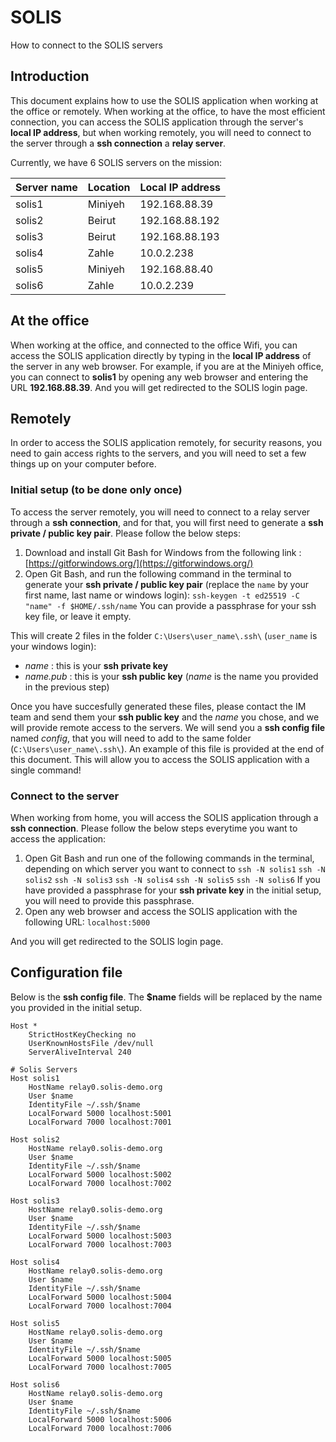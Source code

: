 # SOLIS

How to connect to the SOLIS servers

## Introduction

This document explains how to use the SOLIS application when working at the office or remotely.
When working at the office, to have the most efficient connection, you can access the SOLIS application through the server's **local IP address**, but when working remotely, you will need to connect to the server through a **ssh connection** a **relay server**.

Currently, we have 6 SOLIS servers on the mission:

| Server name | Location | Local IP address |
| ----------- | -------- | ---------------- |
| solis1      | Miniyeh  | 192.168.88.39    |
| solis2      | Beirut   | 192.168.88.192   |
| solis3      | Beirut   | 192.168.88.193   |
| solis4      | Zahle    | 10.0.2.238       |
| solis5      | Miniyeh  | 192.168.88.40    |
| solis6      | Zahle    | 10.0.2.239       |

## At the office

When working at the office, and connected to the office Wifi, you can access the SOLIS application directly by typing in the **local IP address** of the server in any web browser.
For example, if you are at the Miniyeh office, you can connect to **solis1** by opening any web browser and entering the URL **192.168.88.39**.
And you will get redirected to the SOLIS login page.

## Remotely

In order to access the SOLIS application remotely, for security reasons, you need to gain access rights to the servers, and you will need to set a few things up on your computer before.

### Initial setup (to be done only once)

To access the server remotely, you will need to connect to a relay server through a **ssh connection**, and for that, you will first need to generate a **ssh private / public key pair**.
Please follow the below steps:

1. Download and install Git Bash for Windows from the following link : [https://gitforwindows.org/](https://gitforwindows.org/)
2. Open Git Bash, and run the following command in the terminal to generate your **ssh private / public key pair** (replace the `name` by your first name, last name or windows login):
   `ssh-keygen -t ed25519 -C "name" -f $HOME/.ssh/name`
   You can provide a passphrase for your ssh key file, or leave it empty.

This will create 2 files in the folder `C:\Users\user_name\.ssh\` (`user_name` is your windows login):

- _name_ : this is your **ssh private key**
- _name.pub_ : this is your **ssh public key**
  (_name_ is the name you provided in the previous step)

Once you have succesfully generated these files, please contact the IM team and send them your **ssh public key** and the _name_ you chose, and we will provide remote access to the servers.
We will send you a **ssh config file** named _config_, that you will need to add to the same folder (`C:\Users\user_name\.ssh\`). An example of this file is provided at the end of this document.
This will allow you to access the SOLIS application with a single command!

### Connect to the server

When working from home, you will access the SOLIS application through a **ssh connection**. Please follow the below steps everytime you want to access the application:

1. Open Git Bash and run one of the following commands in the terminal, depending on which server you want to connect to
   `ssh -N solis1`
   `ssh -N solis2`
   `ssh -N solis3`
   `ssh -N solis4`
   `ssh -N solis5`
   `ssh -N solis6`
   If you have provided a passphrase for your **ssh private key** in the initial setup, you will need to provide this passphrase.
2. Open any web browser and access the SOLIS application with the following URL:
   `localhost:5000`

And you will get redirected to the SOLIS login page.

## Configuration file

Below is the **ssh config file**. The **$name** fields will be replaced by the name you provided in the initial setup.

```
Host *
    StrictHostKeyChecking no
    UserKnownHostsFile /dev/null
    ServerAliveInterval 240

# Solis Servers
Host solis1
    HostName relay0.solis-demo.org
    User $name
    IdentityFile ~/.ssh/$name
    LocalForward 5000 localhost:5001
    LocalForward 7000 localhost:7001

Host solis2
    HostName relay0.solis-demo.org
    User $name
    IdentityFile ~/.ssh/$name
    LocalForward 5000 localhost:5002
    LocalForward 7000 localhost:7002

Host solis3
    HostName relay0.solis-demo.org
    User $name
    IdentityFile ~/.ssh/$name
    LocalForward 5000 localhost:5003
    LocalForward 7000 localhost:7003

Host solis4
    HostName relay0.solis-demo.org
    User $name
    IdentityFile ~/.ssh/$name
    LocalForward 5000 localhost:5004
    LocalForward 7000 localhost:7004

Host solis5
    HostName relay0.solis-demo.org
    User $name
    IdentityFile ~/.ssh/$name
    LocalForward 5000 localhost:5005
    LocalForward 7000 localhost:7005

Host solis6
    HostName relay0.solis-demo.org
    User $name
    IdentityFile ~/.ssh/$name
    LocalForward 5000 localhost:5006
    LocalForward 7000 localhost:7006
```
